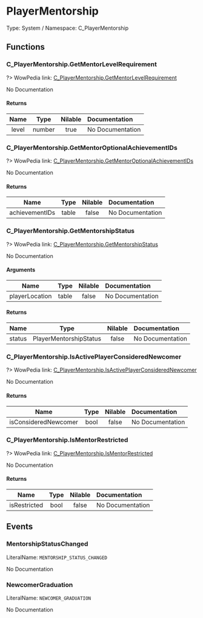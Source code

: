 # PlayerMentorship

Type: System / Namespace: C_PlayerMentorship

## Functions

### C_PlayerMentorship.GetMentorLevelRequirement
?> WowPedia link: [C_PlayerMentorship.GetMentorLevelRequirement](https://wow.gamepedia.com/API_C_PlayerMentorship.GetMentorLevelRequirement)

No Documentation

#### Returns
|Name|Type|Nilable|Documentation|
|:---:|:---:|:---:|:---|
|level|number|true|No Documentation|
### C_PlayerMentorship.GetMentorOptionalAchievementIDs
?> WowPedia link: [C_PlayerMentorship.GetMentorOptionalAchievementIDs](https://wow.gamepedia.com/API_C_PlayerMentorship.GetMentorOptionalAchievementIDs)

No Documentation

#### Returns
|Name|Type|Nilable|Documentation|
|:---:|:---:|:---:|:---|
|achievementIDs|table|false|No Documentation|
### C_PlayerMentorship.GetMentorshipStatus
?> WowPedia link: [C_PlayerMentorship.GetMentorshipStatus](https://wow.gamepedia.com/API_C_PlayerMentorship.GetMentorshipStatus)

No Documentation

#### Arguments
|Name|Type|Nilable|Documentation|
|:---:|:---:|:---:|:---|
|playerLocation|table|false|No Documentation|
#### Returns
|Name|Type|Nilable|Documentation|
|:---:|:---:|:---:|:---|
|status|PlayerMentorshipStatus|false|No Documentation|
### C_PlayerMentorship.IsActivePlayerConsideredNewcomer
?> WowPedia link: [C_PlayerMentorship.IsActivePlayerConsideredNewcomer](https://wow.gamepedia.com/API_C_PlayerMentorship.IsActivePlayerConsideredNewcomer)

No Documentation

#### Returns
|Name|Type|Nilable|Documentation|
|:---:|:---:|:---:|:---|
|isConsideredNewcomer|bool|false|No Documentation|
### C_PlayerMentorship.IsMentorRestricted
?> WowPedia link: [C_PlayerMentorship.IsMentorRestricted](https://wow.gamepedia.com/API_C_PlayerMentorship.IsMentorRestricted)

No Documentation

#### Returns
|Name|Type|Nilable|Documentation|
|:---:|:---:|:---:|:---|
|isRestricted|bool|false|No Documentation|
## Events

### MentorshipStatusChanged
LiteralName: `MENTORSHIP_STATUS_CHANGED`

No Documentation

### NewcomerGraduation
LiteralName: `NEWCOMER_GRADUATION`

No Documentation
